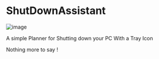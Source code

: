 # ShutDownAssistant
![image](https://user-images.githubusercontent.com/54243866/157516261-f3ae42ba-0267-40b7-a6d1-d284c8f1925d.png)

A simple Planner for Shutting down your PC
With a Tray Icon

Nothing more to say !
